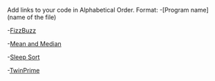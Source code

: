 Add links to your code in Alphabetical Order.
Format: -[Program name](name of the file)

-[FizzBuzz](FizzBuzz.cs)

-[Mean and Median](MeanAndMedian.cs)

-[Sleep Sort](SleepSort.cs)

-[TwinPrime](TwinPrime.cs)





